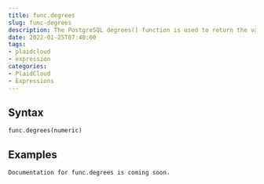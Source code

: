 ```yaml
---
title: func.degrees
slug: func-degrees
description: The PostgreSQL degrees() function is used to return the values in degrees from radian as specified in the argument.
date: 2022-01-25T07:40:00
tags:
- plaidcloud
- expression
categories:
- PlaidCloud
- Expressions
---
```



## Syntax



```
func.degrees(numeric)
```


## Examples



```
Documentation for func.degrees is coming soon.
```
